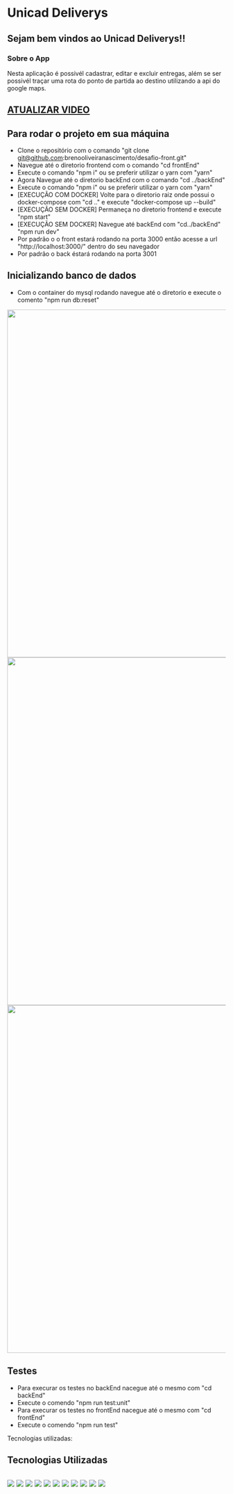 # Unicad Deliverys
## Sejam bem vindos ao Unicad Deliverys!!

   ### Sobre o App
  Nesta aplicação é possivél cadastrar, editar e excluir entregas, além se ser possivél traçar uma rota
  do ponto de partida ao destino utilizando a api do google maps.
  
  ## <a target="_blank" href="https://www.youtube.com/watch?v=OekaJljtMGg">ATUALIZAR VIDEO</a>
  
## Para rodar o projeto em sua máquina
- Clone o repositório com o comando "git clone git@github.com:brenooliveiranascimento/desafio-front.git"
- Navegue até o diretorio frontend com o comando "cd frontEnd"
- Execute o comando "npm i" ou se preferir utilizar o yarn com "yarn"
- Agora Navegue até o diretorio backEnd com o comando "cd ../backEnd"
- Execute o comando "npm i" ou se preferir utilizar o yarn com "yarn"
- [EXECUÇÃO COM DOCKER] Volte para o diretorio raiz onde possui o docker-compose com "cd .." e execute "docker-compose up --build"
- [EXECUÇÃO SEM DOCKER] Permaneça no diretorio frontend e execute "npm start"
- [EXECUÇÃO SEM DOCKER] Navegue até backEnd com "cd../backEnd" "npm run dev"
- Por padrão o o front estará rodando na porta 3000 então acesse a url "http://localhost:3000/" dentro do seu navegador
- Por padrão o back éstará rodando na porta 3001

## Inicializando banco de dados
- Com o container do mysql rodando navegue até o diretorio e execute o comento "npm run db:reset"

<img src="https://user-images.githubusercontent.com/94801880/218288079-f89906f5-1fc2-41a6-9674-3c8dfc11c13c.png" width=800>
<img src="https://user-images.githubusercontent.com/94801880/218288078-38328b8b-0e55-4277-8691-d19f0cfe7933.png" width=800>
<img src="https://user-images.githubusercontent.com/94801880/218288076-08aa2847-562c-4a62-a292-83a581e4dc02.png" width=800>

   
## Testes
- Para execurar os testes no backEnd nacegue até o mesmo com "cd backEnd"
- Execute o comendo "npm run test:unit"
- Para execurar os testes no frontEnd nacegue até o mesmo com "cd frontEnd"
- Execute o comendo "npm run test"

Tecnologias utilizadas:<br/>
<div>
<h2>Tecnologias Utilizadas<h2>
<img src="https://img.shields.io/badge/node.js%20-%2343853D.svg?&style=for-the-badge&logo=node.js&logoColor=white"/> 
<img src="https://img.shields.io/badge/MySQL-005C84?style=for-the-badge&logo=mysql&logoColor=white"/>
<img src="https://img.shields.io/badge/TypeScript-007ACC?style=for-the-badge&logo=typescript&logoColor=white"/>
<img src="https://img.shields.io/badge/React-20232A?style=for-the-badge&logo=react&logoColor=61DAFB"/>
<img src="https://img.shields.io/badge/Docker-2CA5E0?style=for-the-badge&logo=docker&logoColor=white"/>
<img src="https://img.shields.io/badge/javascript%20-%23323330.svg?&style=for-the-badge&logo=javascript&logoColor=%23F7DF1E"/>
<img src="https://img.shields.io/badge/Express.js-404D59?style=for-the-badge"/>
<img src="https://img.shields.io/badge/Redux-593D88?style=for-the-badge&logo=redux&logoColor=white"/>
<img src="https://img.shields.io/badge/html5%20-%23E34F26.svg?&style=for-the-badge&logo=html5&logoColor=white"/>
<img src="https://img.shields.io/badge/css3%20-%231572B6.svg?&style=for-the-badge&logo=css3&logoColor=white"/>
<img src="https://img.shields.io/badge/git%20-%23F05033.svg?&style=for-the-badge&logo=git&logoColor=white"/> 
</div>
